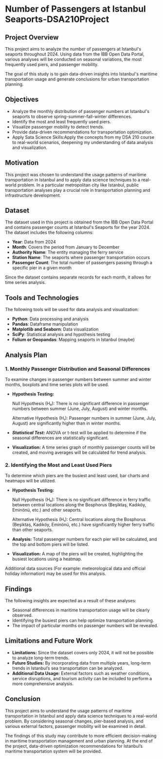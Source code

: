 # **Number of Passengers at Istanbul Seaports-DSA210Project**

## **Project Overview**

This project aims to analyze the number of passengers at Istanbul's seaports throughout 2024. Using data from the İBB Open Data Portal, various analyses will be conducted on seasonal variations, the most frequently used piers, and passenger mobility.

The goal of this study is to gain data-driven insights into Istanbul's maritime transportation usage and generate conclusions for urban transportation planning.

## **Objectives**

- Analyze the monthly distribution of passenger numbers at Istanbul's seaports to observe spring-summer-fall-winter differences.
- Identify the most and least frequently used piers.
- Visualize passenger mobility to detect trends.
- Provide data-driven recommendations for transportation optimization.
- Apply Sata Science Skills\:Apply the concepts from my DSA 210 course to real-world scenarios, deepening my understanding of data analysis and visualization.

## **Motivation**

This project was chosen to understand the usage patterns of maritime transportation in Istanbul and to apply data science techniques to a real-world problem. In a particular metropolitan city like Istanbul, public transportation analyses play a crucial role in transportation planning and infrastructure development.

## **Dataset**

The dataset used in this project is obtained from the İBB Open Data Portal and contains passenger counts at Istanbul's Seaports for the year 2024. The dataset includes the following columns:

- **Year**: Data from 2024
- **Month**: Covers the period from January to December
- **Authority Name**: The entity managing the ferry service
- **Station Name**: The seaports where passenger transportation occurs
- **Passenger Count**: The total number of passengers passing through a specific pier in a given month

Since the dataset contains separate records for each month, it allows for time series analysis.

## **Tools and Technologies**

The following tools will be used for data analysis and visualization:

- **Python**: Data processing and analysis
- **Pandas**: Dataframe manipulation
- **Matplotlib and Seaborn**: Data visualization
- **SciPy**: Statistical analysis and hypothesis testing
- **Folium or Geopandas**: Mapping seaports in Istanbul (maybe)

## **Analysis Plan**

### **1. Monthly Passenger Distribution and Seasonal Differences**

To examine changes in passenger numbers between summer and winter months, boxplots and time series plots will be used.

- **Hypothesis Testing:**

  Null Hypothesis (H₀): There is no significant difference in passenger numbers between summer (June, July, August) and winter months.

  Alternative Hypothesis (H₁): Passenger numbers in summer (June, July, August) are significantly higher than in winter months.
- ***Statistical Test:*** ANOVA or t-test will be applied to determine if the seasonal differences are statistically significant.
- **Visualization:** A time series graph of monthly passenger counts will be created, and moving averages will be calculated for trend analysis.

### **2. Identifying the Most and Least Used Piers**

To determine which piers are the busiest and least used, bar charts and heatmaps will be utilized.

- **Hypothesis Testing:**

  Null Hypothesis (H₀): There is no significant difference in ferry traffic between central locations along the Bosphorus (Beşiktaş, Kadıköy, Eminönü, etc.) and other seaports.

  Alternative Hypothesis (H₁): Central locations along the Bosphorus (Beşiktaş, Kadıköy, Eminönü, etc.) have significantly higher ferry traffic than other seaports.
- **Analysis:** Total passenger numbers for each pier will be calculated, and the top and bottom piers will be listed.
- **Visualization:** A map of the piers will be created, highlighting the busiest locations using a heatmap.

Additional data sources (For example: meteorological data and official holiday information) may be used for this analysis.

## **Findings**

The following insights are expected as a result of these analyses:

- Seasonal differences in maritime transportation usage will be clearly observed.
- Identifying the busiest piers can help optimize transportation planning.
- The impact of particular months on passenger numbers will be revealed.

## **Limitations and Future Work**

- **Limitations:** Since the dataset covers only 2024, it will not be possible to analyze long-term trends.
- **Future Studies:** By incorporating data from multiple years, long-term trends in Istanbul’s sea transportation can be analyzed.
- **Additional Data Usage:** External factors such as weather conditions, service disruptions, and tourism activity can be included to perform a more comprehensive analysis.

## **Conclusion**

This project aims to understand the usage patterns of maritime transportation in Istanbul and apply data science techniques to a real-world problem. By considering seasonal changes, pier-based analysis, and various external factors, passenger mobility will be examined in detail.

The findings of this study may contribute to more efficient decision-making in maritime transportation management and urban planning. At the end of the project, data-driven optimization recommendations for Istanbul’s maritime transportation system will be provided.

